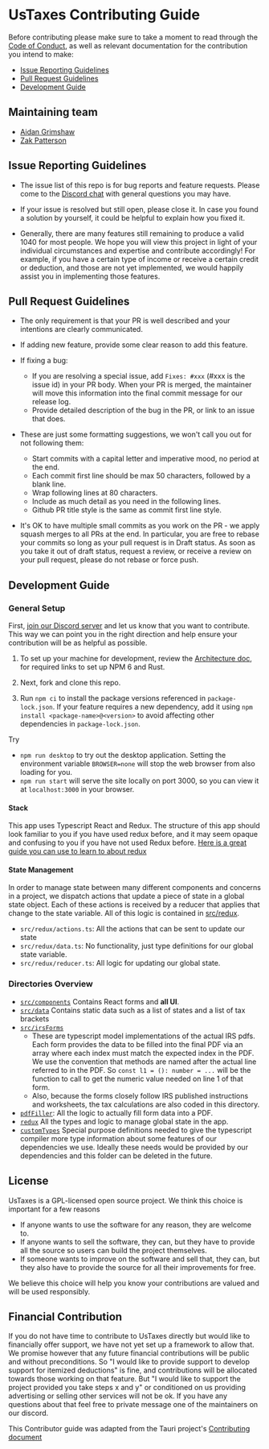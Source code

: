 # UsTaxes Contributing Guide

Before contributing please make sure to take a moment to read through the [Code of Conduct](CODE_OF_CONDUCT.md), as well as relevant documentation for the contribution you intend to make:

- [Issue Reporting Guidelines](#issue-reporting-guidelines)
- [Pull Request Guidelines](#pull-request-guidelines)
- [Development Guide](#development-guide)

## Maintaining team

* [Aidan Grimshaw](http://github.com/thegrims)
* [Zak Patterson](http://github.com/zakpatterson)

## Issue Reporting Guidelines

- The issue list of this repo is for bug reports and feature requests. Please come to the [Discord chat](https://discord.gg/dAaz472mPz) with general questions you may have.

- If your issue is resolved but still open, please close it. In case you found a solution by yourself, it could be helpful to explain how you fixed it.

- Generally, there are many features still remaining to produce a valid 1040 for most people. We hope you will view this project in light of your individual circumstances and expertise and contribute accordingly! For example, if you have a certain type of income or receive a certain credit or deduction, and those are not yet implemented, we would happily assist you in implementing those features.

## Pull Request Guidelines

- The only requirement is that your PR is well described and your intentions are clearly communicated.

- If adding new feature, provide some clear reason to add this feature.

- If fixing a bug:
  - If you are resolving a special issue, add `Fixes: #xxx` (#xxx is the issue id) in your PR body. When your PR is merged, the maintainer will move this information into the final commit message for our release log.
  - Provide detailed description of the bug in the PR, or link to an issue that does.

- These are just some formatting suggestions, we won't call you out for not following them:

  - Start commits with a capital letter and imperative mood, no period at the end.
  - Each commit first line should be max 50 characters, followed by a blank line.
  - Wrap following lines at 80 characters.
  - Include as much detail as you need in the following lines.
  - Github PR title style is the same as commit first line style.

- It's OK to have multiple small commits as you work on the PR - we apply squash merges to all PRs at the end. In particular, you are free to rebase your commits so long as your pull request is in Draft status. As soon as you take it out of draft status, request a review, or receive a review on your pull request, please do not rebase or force push.

## Development Guide

### General Setup

First, [join our Discord server](https://discord.gg/dAaz472mPz) and let us know that you want to contribute. This way we can point you in the right direction and help ensure your contribution will be as helpful as possible.

1. To set up your machine for development, review the [Architecture doc](ARCHITECTURE.md), for required links to set up NPM 6 and Rust.

1. Next, fork and clone this repo.

1. Run `npm ci` to install the package versions referenced in `package-lock.json`. If your feature requires a new dependency, add it using `npm install <package-name>@<version>` to avoid affecting other dependencies in `package-lock.json`.

Try

* `npm run desktop` to try out the desktop application. Setting the environment variable `BROWSER=none` will stop the web browser from also loading for you.
* `npm run start` will serve the site locally on port 3000, so you can view it at `localhost:3000` in your browser.


#### Stack

This app uses Typescript React and Redux. The structure of this app should look familiar to you if you have used redux before, and it may seem opaque and confusing to you if you have not used Redux before. [Here is a great guide you can use to learn to about redux](https://redux.js.org/tutorials/fundamentals/part-1-overview)


#### State Management

In order to manage state between many different components and concerns in a project, we dispatch actions that update a piece of state in a global state object. Each of these actions is received by a reducer that applies that change to the state variable. All of this logic is contained in [src/redux](src/redux).

* `src/redux/actions.ts`: All the actions that can be sent to update our state
* `src/redux/data.ts`: No functionality, just type definitions for our global state variable.
* `src/redux/reducer.ts`: All logic for updating our global state.


### Directories Overview

- [`src/components`](../src/components) Contains React forms and **all UI**.
- [`src/data`](../src/data) Contains static data such as a list of states and a list of tax brackets
- [`src/irsForms`](../src/irsForms)
  - These are typescript model implementations of the actual IRS pdfs. Each form provides the data to be filled into the final PDF via an array where each index must match the expected index in the PDF. We use the convention that methods are named after the actual line referred to in the PDF. So `const l1 = (): number = ...` will be the function to call to get the numeric value needed on line 1 of that form.
  - Also, because the forms closely follow IRS published instructions and worksheets, the tax calculations are also coded in this directory.
- [`pdfFiller`](../src/pdfFiller): All the logic to actually fill form data into a PDF.
- [`redux`](../src/redux) All the types and logic to manage global state in the app.
- [`customTypes`](../src/customTypes) Special purpose definitions needed to give the typescript compiler more type information about some features of our dependencies we use. Ideally these needs would be provided by our dependencies and this folder can be deleted in the future.

## License

UsTaxes is a GPL-licensed open source project. We think this choice is important for a few reasons

* If anyone wants to use the software for any reason, they are welcome to.
* If anyone wants to sell the software, they can, but they have to provide all the source so users can build the project themselves.
* If someone wants to improve on the software and sell that, they can, but they also have to provide the source for all their improvements for free.

We believe this choice will help you know your contributions are valued and will be used responsibly.

## Financial Contribution

If you do not have time to contribute to UsTaxes directly but would like to financially offer support, we have not yet set up a framework to allow that. We promise however that any future financial contributions will be public and without preconditions. So "I would like to provide support to develop support for itemized deductions" is fine, and contributions will be allocated towards those working on that feature. But "I would like to support the project provided you take steps x and y" or conditioned on us providing advertising or selling other services will not be ok. If you have any questions about that feel free to private message one of the maintainers on our discord.


This Contributor guide was adapted from the Tauri project's [Contributing document](https://github.com/tauri-apps/tauri/blob/1d66d00506ea79cf803b0e0d025ece1730ffa242/.github/CONTRIBUTING.md)
